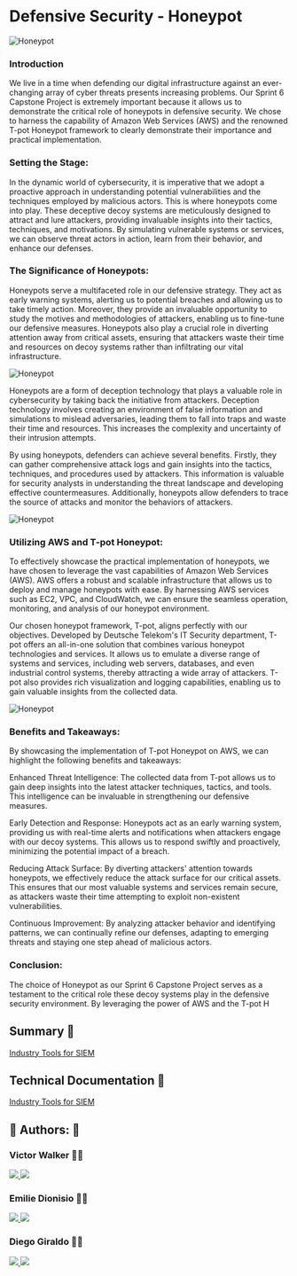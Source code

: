 
# Defensive Security - Honeypot

![Honeypot](https://drive.google.com/uc?export=view&id=1SWtKjT0O1i-Mje-E5-F_cYGXmL1TxaqR)


### Introduction
We live in a time when defending our digital infrastructure against an ever-changing array of cyber threats presents increasing problems. Our Sprint 6 Capstone Project is extremely important because it allows us to demonstrate the critical role of honeypots in defensive security. We chose to harness the capability of Amazon Web Services (AWS) and the renowned T-pot Honeypot framework to clearly demonstrate their importance and practical implementation.



### Setting the Stage:
In the dynamic world of cybersecurity, it is imperative that we adopt a proactive approach in understanding potential vulnerabilities and the techniques employed by malicious actors. This is where honeypots come into play. These deceptive decoy systems are meticulously designed to attract and lure attackers, providing invaluable insights into their tactics, techniques, and motivations. By simulating vulnerable systems or services, we can observe threat actors in action, learn from their behavior, and enhance our defenses.



<!--![Network Protocols](https://drive.google.com/uc?export=view&id=1lwvNkq2fMqUz6yd0ZYzZesb7mOxGj13T) -->


### The Significance of Honeypots:
Honeypots serve a multifaceted role in our defensive strategy. They act as early warning systems, alerting us to potential breaches and allowing us to take timely action. Moreover, they provide an invaluable opportunity to study the motives and methodologies of attackers, enabling us to fine-tune our defensive measures. Honeypots also play a crucial role in diverting attention away from critical assets, ensuring that attackers waste their time and resources on decoy systems rather than infiltrating our vital infrastructure.

![Honeypot](https://drive.google.com/uc?export=view&id=1lwvNkq2fMqUz6yd0ZYzZesb7mOxGj13T)

Honeypots are a form of deception technology that plays a valuable role in cybersecurity by taking back the initiative from attackers. Deception technology involves creating an environment of false information and simulations to mislead adversaries, leading them to fall into traps and waste their time and resources. This increases the complexity and uncertainty of their intrusion attempts.

By using honeypots, defenders can achieve several benefits. Firstly, they can gather comprehensive attack logs and gain insights into the tactics, techniques, and procedures used by attackers. This information is valuable for security analysts in understanding the threat landscape and developing effective countermeasures. Additionally, honeypots allow defenders to trace the source of attacks and monitor the behaviors of attackers.

![Honeypot](https://drive.google.com/uc?export=view&id=1i-0jco93v8JaeRy4TC4yzferys9FfJ_c)

### Utilizing AWS and T-pot Honeypot:
To effectively showcase the practical implementation of honeypots, we have chosen to leverage the vast capabilities of Amazon Web Services (AWS). AWS offers a robust and scalable infrastructure that allows us to deploy and manage honeypots with ease. By harnessing AWS services such as EC2, VPC, and CloudWatch, we can ensure the seamless operation, monitoring, and analysis of our honeypot environment.

Our chosen honeypot framework, T-pot, aligns perfectly with our objectives. Developed by Deutsche Telekom's IT Security department, T-pot offers an all-in-one solution that combines various honeypot technologies and services. It allows us to emulate a diverse range of systems and services, including web servers, databases, and even industrial control systems, thereby attracting a wide array of attackers. T-pot also provides rich visualization and logging capabilities, enabling us to gain valuable insights from the collected data.

![Honeypot](https://drive.google.com/uc?export=view&id=19zYEbGqzgRyOsck3QCO28UbTHyQZDzrd)

### Benefits and Takeaways:
By showcasing the implementation of T-pot Honeypot on AWS, we can highlight the following benefits and takeaways:

Enhanced Threat Intelligence: The collected data from T-pot allows us to gain deep insights into the latest attacker techniques, tactics, and tools. This intelligence can be invaluable in strengthening our defensive measures.

Early Detection and Response: Honeypots act as an early warning system, providing us with real-time alerts and notifications when attackers engage with our decoy systems. This allows us to respond swiftly and proactively, minimizing the potential impact of a breach.

Reducing Attack Surface: By diverting attackers' attention towards honeypots, we effectively reduce the attack surface for our critical assets. This ensures that our most valuable systems and services remain secure, as attackers waste their time attempting to exploit non-existent vulnerabilities.

Continuous Improvement: By analyzing attacker behavior and identifying patterns, we can continually refine our defenses, adapting to emerging threats and staying one step ahead of malicious actors.

### Conclusion:
The choice of Honeypot as our Sprint 6 Capstone Project serves as a testament to the critical role these decoy systems play in the defensive security environment. By leveraging the power of AWS and the T-pot H


## Summary 🤖

[Industry Tools for SIEM](https://docs.google.com/document/d/1vn7k2nV93C_qWizyi8VU3XuGbhfcCmKx-DiblM2Rpc8/edit?usp=drive_link)




## Technical Documentation 🤖

[Industry Tools for SIEM](https://docs.google.com/document/d/17Ad8RLsRuk_15sBfVitG0E_llJ5I6Zx7yXlJ1vC5234/edit?usp=drive_link)



## 🔗 Authors: 👐

### Victor Walker 👨‍💻
<p>
  <a href="https://www.linkedin.com/in/victor-walker-iv-b2001118a/">
    <img src="https://skillicons.dev/icons?i=linkedin" />
  </a>  
    <a href="https://github.com/vick627">
    <img src="https://skillicons.dev/icons?i=github" />
  </a>
</p>



### Emilie Dionisio 👩‍💻
<p align="left">
  <a href="https://www.linkedin.com/in/emdionisio/">
    <img src="https://skillicons.dev/icons?i=linkedin" />
  </a>  
    <a href="https://github.com/emiliedionisio">
    <img src="https://skillicons.dev/icons?i=github" />
  </a>
</p>

### Diego Giraldo 👨‍💻
<p>
  <a href="https://www.linkedin.com/in/diego-giraldo-39438a214/">
    <img src="https://skillicons.dev/icons?i=linkedin" />
  </a>  
    <a href="https://github.com/dagiraldo3">
    <img src="https://skillicons.dev/icons?i=github" />
  </a>
</p>


